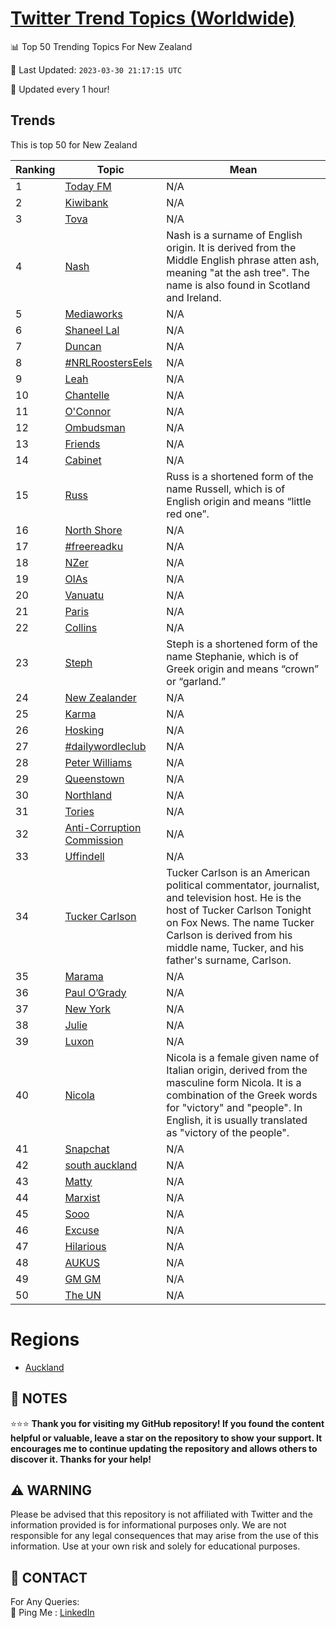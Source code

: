 [Twitter Trend Topics (Worldwide)](https://github.com/ErcinDedeoglu/Twitter-Trend-Topics)
==========


📊 Top 50 Trending Topics For New Zealand

📆 Last Updated: `2023-03-30 21:17:15 UTC`

🔧 Updated every 1 hour!


## Trends

This is top 50 for New Zealand

| Ranking | Topic | Mean |
| ------- | ------------ | ------------ |
| 1 | [Today FM](http://twitter.com/search?q=Today+FM) | N/A |
| 2 | [Kiwibank](http://twitter.com/search?q=Kiwibank) | N/A |
| 3 | [Tova](http://twitter.com/search?q=Tova) | N/A |
| 4 | [Nash](http://twitter.com/search?q=Nash) | Nash is a surname of English origin. It is derived from the Middle English phrase atten ash, meaning "at the ash tree". The name is also found in Scotland and Ireland. |
| 5 | [Mediaworks](http://twitter.com/search?q=Mediaworks) | N/A |
| 6 | [Shaneel Lal](http://twitter.com/search?q=Shaneel+Lal) | N/A |
| 7 | [Duncan](http://twitter.com/search?q=Duncan) | N/A |
| 8 | [#NRLRoostersEels](http://twitter.com/search?q=%23NRLRoostersEels) | N/A |
| 9 | [Leah](http://twitter.com/search?q=Leah) | N/A |
| 10 | [Chantelle](http://twitter.com/search?q=Chantelle) | N/A |
| 11 | [O'Connor](http://twitter.com/search?q=O%27Connor) | N/A |
| 12 | [Ombudsman](http://twitter.com/search?q=Ombudsman) | N/A |
| 13 | [Friends](http://twitter.com/search?q=Friends) | N/A |
| 14 | [Cabinet](http://twitter.com/search?q=Cabinet) | N/A |
| 15 | [Russ](http://twitter.com/search?q=Russ) | Russ is a shortened form of the name Russell, which is of English origin and means “little red one”. |
| 16 | [North Shore](http://twitter.com/search?q=North+Shore) | N/A |
| 17 | [#freereadku](http://twitter.com/search?q=%23freereadku) | N/A |
| 18 | [NZer](http://twitter.com/search?q=NZer) | N/A |
| 19 | [OIAs](http://twitter.com/search?q=OIAs) | N/A |
| 20 | [Vanuatu](http://twitter.com/search?q=Vanuatu) | N/A |
| 21 | [Paris](http://twitter.com/search?q=Paris) | N/A |
| 22 | [Collins](http://twitter.com/search?q=Collins) | N/A |
| 23 | [Steph](http://twitter.com/search?q=Steph) | Steph is a shortened form of the name Stephanie, which is of Greek origin and means “crown” or “garland.” |
| 24 | [New Zealander](http://twitter.com/search?q=New+Zealander) | N/A |
| 25 | [Karma](http://twitter.com/search?q=Karma) | N/A |
| 26 | [Hosking](http://twitter.com/search?q=Hosking) | N/A |
| 27 | [#dailywordleclub](http://twitter.com/search?q=%23dailywordleclub) | N/A |
| 28 | [Peter Williams](http://twitter.com/search?q=Peter+Williams) | N/A |
| 29 | [Queenstown](http://twitter.com/search?q=Queenstown) | N/A |
| 30 | [Northland](http://twitter.com/search?q=Northland) | N/A |
| 31 | [Tories](http://twitter.com/search?q=Tories) | N/A |
| 32 | [Anti-Corruption Commission](http://twitter.com/search?q=Anti-Corruption+Commission) | N/A |
| 33 | [Uffindell](http://twitter.com/search?q=Uffindell) | N/A |
| 34 | [Tucker Carlson](http://twitter.com/search?q=Tucker+Carlson) | Tucker Carlson is an American political commentator, journalist, and television host. He is the host of Tucker Carlson Tonight on Fox News. The name Tucker Carlson is derived from his middle name, Tucker, and his father's surname, Carlson. |
| 35 | [Marama](http://twitter.com/search?q=Marama) | N/A |
| 36 | [Paul O’Grady](http://twitter.com/search?q=Paul+O%e2%80%99Grady) | N/A |
| 37 | [New York](http://twitter.com/search?q=New+York) | N/A |
| 38 | [Julie](http://twitter.com/search?q=Julie) | N/A |
| 39 | [Luxon](http://twitter.com/search?q=Luxon) | N/A |
| 40 | [Nicola](http://twitter.com/search?q=Nicola) | Nicola is a female given name of Italian origin, derived from the masculine form Nicola. It is a combination of the Greek words for "victory" and "people". In English, it is usually translated as "victory of the people". |
| 41 | [Snapchat](http://twitter.com/search?q=Snapchat) | N/A |
| 42 | [south auckland](http://twitter.com/search?q=south+auckland) | N/A |
| 43 | [Matty](http://twitter.com/search?q=Matty) | N/A |
| 44 | [Marxist](http://twitter.com/search?q=Marxist) | N/A |
| 45 | [Sooo](http://twitter.com/search?q=Sooo) | N/A |
| 46 | [Excuse](http://twitter.com/search?q=Excuse) | N/A |
| 47 | [Hilarious](http://twitter.com/search?q=Hilarious) | N/A |
| 48 | [AUKUS](http://twitter.com/search?q=AUKUS) | N/A |
| 49 | [GM GM](http://twitter.com/search?q=GM+GM) | N/A |
| 50 | [The UN](http://twitter.com/search?q=The+UN) | N/A |



# Regions

* [Auckland](</New Zealand/Auckland.md>)



## 📝 NOTES

⭐⭐⭐ **Thank you for visiting my GitHub repository! If you found the content helpful or valuable, leave a star on the repository to show your support. It encourages me to continue updating the repository and allows others to discover it. Thanks for your help!**


## ⚠️ WARNING

Please be advised that this repository is not affiliated with Twitter and the information provided is for informational purposes only. We are not responsible for any legal consequences that may arise from the use of this information. Use at your own risk and solely for educational purposes.


## 📨 CONTACT

 For Any Queries:  
            🏓 Ping Me : [LinkedIn](https://www.linkedin.com/in/ercindedeoglu/)
